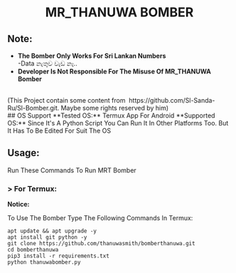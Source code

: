 <h1 align="center">MR_THANUWA BOMBER</h1>


## Note:
- **The Bomber Only Works For Sri Lankan Numbers** <br>
-Data නැතුව වැඩ නෑ..<br>
- **Developer Is Not Responsible For The Misuse Of MR_THANUWA Bomber**
<br>
(This Project contain some content from  https://github.com/Sl-Sanda-Ru/Sl-Bomber.git. Maybe some rights reserved by him)<br>
## OS Support
**Tested OS:**
Termux App For Android
**Supported OS:**
Since It's A Python Script You Can Run It In Other Platforms Too. But It Has To Be Edited For Suit The OS

## Usage:

Run These Commands To Run MRT Bomber

### > For Termux:

**Notice:** 

To Use The Bomber Type The Following Commands In Termux:
```
apt update && apt upgrade -y
apt install git python -y
git clone https://github.com/thanuwasmith/bomberthanuwa.git
cd bomberthanuwa
pip3 install -r requirements.txt
python thanuwabomber.py
```

